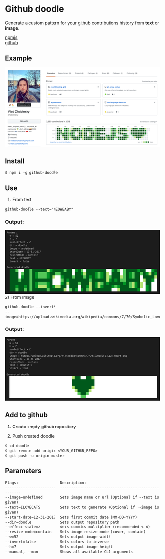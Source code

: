# Github doodle
Generate a custom pattern for your github contributions history from **text** or **image**.

[npmjs](https://www.npmjs.com/package/github-doodle)   
[github](https://github.com/zhabinsky/github-doodle#readme)   



## Example
![](res/example.png)

## Install

```
$ npm i -g github-doodle
```

## Use

1) From text
```
github-doodle --text="MEOWBABY"
```
### Output:
![](res/example3.png)   
2) From image
```
github-doodle --invert\
--image=https://upload.wikimedia.org/wikipedia/commons/7/70/Symbolic_Love_Heart.png 
```
### Output:
![](res/example2.png)

## Add to github
1) Create empty github repository

2) Push created doodle
```
$ cd doodle
$ git remote add origin <YOUR_GITHUB_REPO>
$ git push -u origin master
```

## Parameters

```
Flags:                   Description:                                        
-----------------------  ----------------------------------------------------
--image=undefined        Sets image name or url (Optional if --text is given)
--text=ILOVECATS         Sets text to generate (Optional if --image is given)
--start-date=12-31-2017  Sets first commit date (MM-DD-YYYY)                 
--dir=doodle             Sets output repository path                         
--effect-scale=2         Sets commits multiplier (recommended < 6)           
--resize-mode=contain    Sets image resize mode (cover, contain)             
--w=52                   Sets output image width                             
--invert=false           Sets colors to inverse                              
--h=7                    Sets output image height                            
--manual, --man          Shows all available CLI arguments                   
```